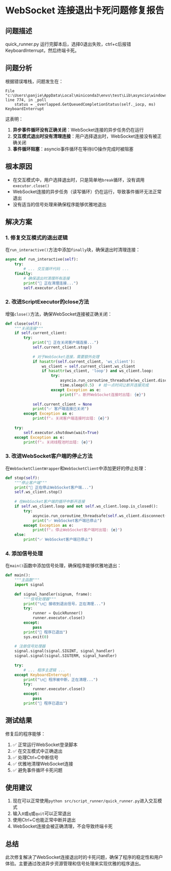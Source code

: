 # WebSocket 连接退出卡死问题修复报告

## 问题描述
quick_runner.py 运行完脚本后，选择0退出失败，ctrl+c后报错KeyboardInterrupt，然后终端卡死。

## 问题分析
根据错误堆栈，问题发生在：
```
File "c:\Users\panjie\AppData\Local\miniconda3\envs\test\Lib\asyncio\windows_events.py", line 774, in _poll
    status = _overlapped.GetQueuedCompletionStatus(self._iocp, ms)
KeyboardInterrupt
```

这表明：
1. **异步事件循环没有正确关闭**：WebSocket连接的异步任务仍在运行
2. **交互模式退出时没有清理连接**：用户选择退出时，WebSocket连接没有被正确关闭
3. **事件循环阻塞**：asyncio事件循环在等待I/O操作完成时被阻塞

## 根本原因
- 在交互模式中，用户选择退出时，只是简单地`break`循环，没有调用`executor.close()`
- WebSocket连接的异步任务（读写循环）仍在运行，导致事件循环无法正常退出
- 没有适当的信号处理来确保程序能够优雅地退出

## 解决方案

### 1. 修复交互模式的退出逻辑
在`run_interactive()`方法中添加`finally`块，确保退出时清理连接：

```python
async def run_interactive(self):
    try:
        # ... 交互循环代码 ...
    finally:
        # 确保退出时清理所有连接
        print("🔧 正在清理连接...")
        self.executor.close()
```

### 2. 改进ScriptExecutor的close方法
增强`close()`方法，确保WebSocket连接被正确关闭：

```python
def close(self):
    """关闭连接"""
    if self.current_client:
        try:
            print("🔧 正在关闭客户端连接...")
            self.current_client.stop()
            
            # 对于WebSocket连接，需要额外处理
            if hasattr(self.current_client, 'ws_client'):
                ws_client = self.current_client.ws_client
                if hasattr(ws_client, 'loop') and ws_client.loop:
                    try:
                        asyncio.run_coroutine_threadsafe(ws_client.disconnect(), ws_client.loop)
                        time.sleep(0.5)  # 给一点时间让断开连接完成
                    except Exception as e:
                        print(f"⚠️ 断开WebSocket连接时出错: {e}")
            
            self.current_client = None
            print("✅ 客户端连接已关闭")
        except Exception as e:
            print(f"⚠️ 关闭客户端连接时出错: {e}")
    
    try:
        self.executor.shutdown(wait=True)
    except Exception as e:
        print(f"⚠️ 关闭线程池时出错: {e}")
```

### 3. 改进WebSocket客户端的停止方法
在`WebSocketClientWrapper`和`WebSocketClient`中添加更好的停止处理：

```python
def stop(self):
    """停止客户端"""
    print("🔧 正在停止WebSocket客户端...")
    self.ws_client.stop()
    
    # 在WebSocket客户端的循环中断开连接
    if self.ws_client.loop and not self.ws_client.loop.is_closed():
        try:
            asyncio.run_coroutine_threadsafe(self.ws_client.disconnect(), self.ws_client.loop)
            print("✅ WebSocket客户端已停止")
        except Exception as e:
            print(f"⚠️ 停止WebSocket客户端时出错: {e}")
    else:
        print("✅ WebSocket客户端已停止")
```

### 4. 添加信号处理
在`main()`函数中添加信号处理，确保程序能够优雅地退出：

```python
def main():
    """主函数"""
    import signal
    
    def signal_handler(signum, frame):
        """信号处理器"""
        print("\n🔧 接收到退出信号，正在清理...")
        try:
            runner = QuickRunner()
            runner.executor.close()
        except:
            pass
        print("👋 程序已退出")
        sys.exit(0)
    
    # 注册信号处理器
    signal.signal(signal.SIGINT, signal_handler)
    signal.signal(signal.SIGTERM, signal_handler)
    
    try:
        # ... 程序主逻辑 ...
    except KeyboardInterrupt:
        print("\n🔧 程序被中断，正在清理...")
        try:
            runner.executor.close()
        except:
            pass
        print("👋 程序已退出")
```

## 测试结果
修复后的程序能够：
1. ✅ 正常运行WebSocket登录脚本
2. ✅ 在交互模式中正确退出
3. ✅ 处理Ctrl+C中断信号
4. ✅ 优雅地清理WebSocket连接
5. ✅ 避免事件循环卡死问题

## 使用建议
1. 现在可以正常使用`python src/script_runner/quick_runner.py`进入交互模式
2. 输入`0`或`q`或`quit`可以正常退出
3. 使用Ctrl+C也能正常中断并退出
4. WebSocket连接会被正确清理，不会导致终端卡死

## 总结
此次修复解决了WebSocket连接退出时的卡死问题，确保了程序的稳定性和用户体验。主要通过改进异步资源管理和信号处理来实现优雅的程序退出。
